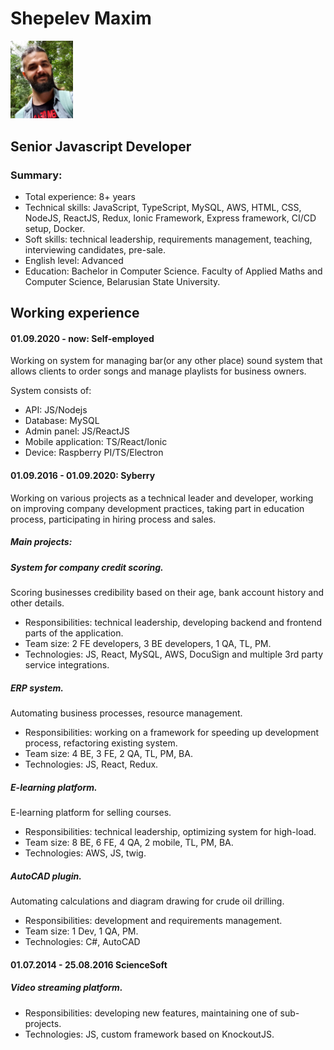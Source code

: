 # Shepelev Maxim

<img src="assets/photo.jpg" width="100" />

## Senior Javascript Developer

### Summary:
* Total experience: 8+ years
* Technical skills: JavaScript, TypeScript, MySQL, AWS, HTML, CSS, NodeJS, ReactJS, Redux, Ionic Framework, Express framework, CI/CD setup, Docker.
* Soft skills: technical leadership, requirements management, teaching, interviewing candidates, pre-sale.
* English level: Advanced
* Education: Bachelor in Computer Science. Faculty of Applied Maths and Computer Science, Belarusian State University.

## Working experience

#### 01.09.2020 - now: Self-employed

Working on system for managing bar(or any other place) sound system that allows clients to order songs and manage playlists for business owners.

System consists of:
* API: JS/Nodejs
* Database: MySQL
* Admin panel: JS/ReactJS
* Mobile application: TS/React/Ionic
* Device: Raspberry PI/TS/Electron

#### 01.09.2016 - 01.09.2020: Syberry

Working on various projects as a technical leader and developer, working on improving company development practices, taking part in education process, participating in hiring process and sales.

##### Main projects:

##### System for company credit scoring.
Scoring businesses credibility based on their age, bank account history and other details. 
* Responsibilities: technical leadership, developing backend and frontend parts of the application.
* Team size: 2 FE developers, 3 BE developers, 1 QA, TL, PM.
* Technologies: JS, React, MySQL, AWS, DocuSign and multiple 3rd party service integrations.

##### ERP system.
Automating business processes, resource management.
* Responsibilities: working on a framework for speeding up development process, refactoring existing system.
* Team size: 4 BE, 3 FE, 2 QA, TL, PM, BA.
* Technologies: JS, React, Redux.

##### E-learning platform.
E-learning platform for selling courses.
* Responsibilities: technical leadership, optimizing system for high-load.
* Team size: 8 BE, 6 FE, 4 QA, 2 mobile, TL, PM, BA.
* Technologies: AWS, JS, twig. 

##### AutoCAD plugin.
Automating calculations and diagram drawing for crude oil drilling.
* Responsibilities: development and requirements management.
* Team size: 1 Dev, 1 QA, PM.
* Technologies: C#, AutoCAD

#### 01.07.2014 - 25.08.2016 ScienceSoft

##### Video streaming platform.

* Responsibilities: developing new features, maintaining one of sub-projects.
* Technologies: JS, custom framework based on KnockoutJS.


